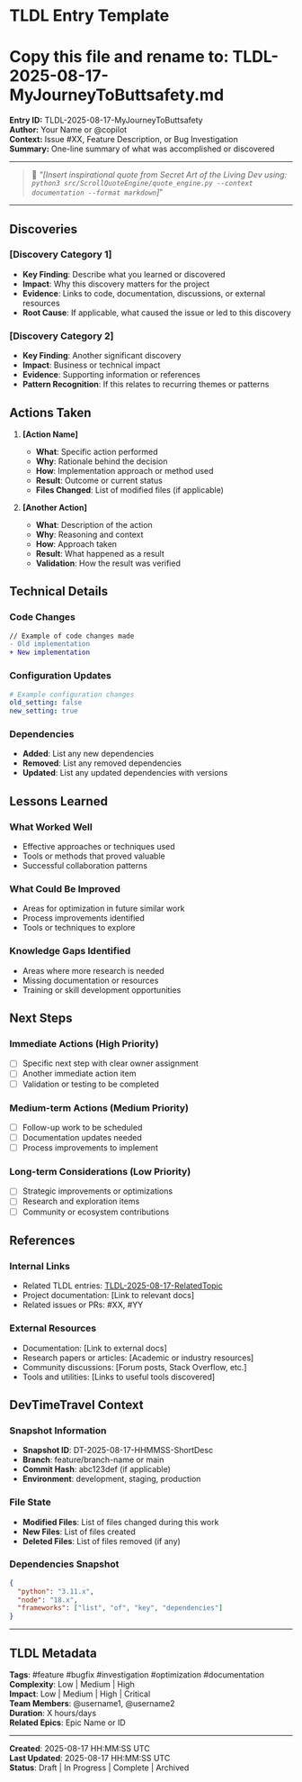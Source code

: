 # TLDL Entry Template
# Copy this file and rename to: TLDL-2025-08-17-MyJourneyToButtsafety.md

**Entry ID:** TLDL-2025-08-17-MyJourneyToButtsafety  
**Author:** Your Name or @copilot  
**Context:** Issue #XX, Feature Description, or Bug Investigation  
**Summary:** One-line summary of what was accomplished or discovered  

---

> 📜 *"[Insert inspirational quote from Secret Art of the Living Dev using: `python3 src/ScrollQuoteEngine/quote_engine.py --context documentation --format markdown`]*"

---

## Discoveries

### [Discovery Category 1]
- **Key Finding**: Describe what you learned or discovered
- **Impact**: Why this discovery matters for the project
- **Evidence**: Links to code, documentation, discussions, or external resources
- **Root Cause**: If applicable, what caused the issue or led to this discovery

### [Discovery Category 2]
- **Key Finding**: Another significant discovery
- **Impact**: Business or technical impact
- **Evidence**: Supporting information or references
- **Pattern Recognition**: If this relates to recurring themes or patterns

## Actions Taken

1. **[Action Name]**
   - **What**: Specific action performed
   - **Why**: Rationale behind the decision
   - **How**: Implementation approach or method used
   - **Result**: Outcome or current status
   - **Files Changed**: List of modified files (if applicable)

2. **[Another Action]**
   - **What**: Description of the action
   - **Why**: Reasoning and context
   - **How**: Approach taken
   - **Result**: What happened as a result
   - **Validation**: How the result was verified

## Technical Details

### Code Changes
```diff
// Example of code changes made
- Old implementation
+ New implementation
```

### Configuration Updates
```yaml
# Example configuration changes
old_setting: false
new_setting: true
```

### Dependencies
- **Added**: List any new dependencies
- **Removed**: List any removed dependencies  
- **Updated**: List any updated dependencies with versions

## Lessons Learned

### What Worked Well
- Effective approaches or techniques used
- Tools or methods that proved valuable
- Successful collaboration patterns

### What Could Be Improved
- Areas for optimization in future similar work
- Process improvements identified
- Tools or techniques to explore

### Knowledge Gaps Identified
- Areas where more research is needed
- Missing documentation or resources
- Training or skill development opportunities

## Next Steps

### Immediate Actions (High Priority)
- [ ] Specific next step with clear owner assignment
- [ ] Another immediate action item
- [ ] Validation or testing to be completed

### Medium-term Actions (Medium Priority)
- [ ] Follow-up work to be scheduled
- [ ] Documentation updates needed
- [ ] Process improvements to implement

### Long-term Considerations (Low Priority)
- [ ] Strategic improvements or optimizations
- [ ] Research and exploration items
- [ ] Community or ecosystem contributions

## References

### Internal Links
- Related TLDL entries: [TLDL-2025-08-17-RelatedTopic](./TLDL-2025-08-17-RelatedTopic.md)
- Project documentation: [Link to relevant docs]
- Related issues or PRs: #XX, #YY

### External Resources
- Documentation: [Link to external docs]
- Research papers or articles: [Academic or industry resources]
- Community discussions: [Forum posts, Stack Overflow, etc.]
- Tools and utilities: [Links to useful tools discovered]

## DevTimeTravel Context

### Snapshot Information
- **Snapshot ID**: DT-2025-08-17-HHMMSS-ShortDesc
- **Branch**: feature/branch-name or main
- **Commit Hash**: abc123def (if applicable)
- **Environment**: development, staging, production

### File State
- **Modified Files**: List of files changed during this work
- **New Files**: List of files created
- **Deleted Files**: List of files removed (if any)

### Dependencies Snapshot
```json
{
  "python": "3.11.x",
  "node": "18.x",
  "frameworks": ["list", "of", "key", "dependencies"]
}
```

---

## TLDL Metadata

**Tags**: #feature #bugfix #investigation #optimization #documentation  
**Complexity**: Low | Medium | High  
**Impact**: Low | Medium | High | Critical  
**Team Members**: @username1, @username2  
**Duration**: X hours/days  
**Related Epics**: Epic Name or ID  

---

**Created**: 2025-08-17 HH:MM:SS UTC  
**Last Updated**: 2025-08-17 HH:MM:SS UTC  
**Status**: Draft | In Progress | Complete | Archived